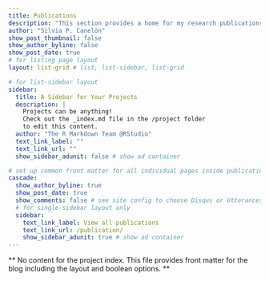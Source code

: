 ```yaml
---
title: Publications
description: "This section provides a home for my research publications."
author: "Silvia P. Canelón"
show_post_thumbnail: false
show_author_byline: false
show_post_date: true
# for listing page layout
layout: list-grid # list, list-sidebar, list-grid

# for list-sidebar layout
sidebar: 
  title: A Sidebar for Your Projects
  description: |
    Projects can be anything!
    Check out the _index.md file in the /project folder 
    to edit this content.
  author: "The R Markdown Team @RStudio"
  text_link_label: ""
  text_link_url: ""
  show_sidebar_adunit: false # show ad container

# set up common front matter for all individual pages inside publication/
cascade:    
  show_author_byline: true
  show_post_date: true
  show_comments: false # see site config to choose Disqus or Utterances
  # for single-sidebar layout only
  sidebar:
    text_link_label: View all publications
    text_link_url: /publication/
    show_sidebar_adunit: true # show ad container
---
```


** No content for the project index. This file provides front matter for the blog including the layout and boolean options. **
